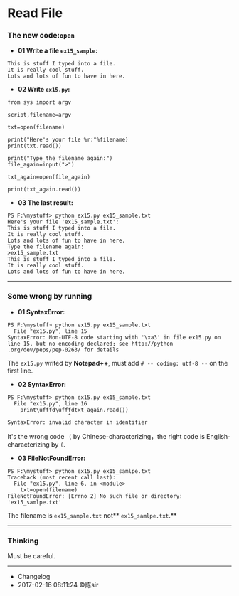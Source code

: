 # Read File

### **The new code:`open`**

- **01 Write a file `ex15_sample`:**
```
This is stuff I typed into a file.
It is really cool stuff.
Lots and lots of fun to have in here.
```

- **02 Write `ex15.py`:**
```
from sys import argv

script,filename=argv

txt=open(filename)

print("Here's your file %r:"%filename)
print(txt.read())

print("Type the filename again:")
file_again=input(">")

txt_again=open(file_again)

print(txt_again.read())

```

- **03 The last result:**

```
PS F:\mystuff> python ex15.py ex15_sample.txt
Here's your file 'ex15_sample.txt':
This is stuff I typed into a file.
It is really cool stuff.
Lots and lots of fun to have in here.
Type the filename again:
>ex15_sample.txt
This is stuff I typed into a file.
It is really cool stuff.
Lots and lots of fun to have in here.
```

***

### **Some wrong by running**
- **01 SyntaxError:**
```
PS F:\mystuff> python ex15.py ex15_sample.txt
  File "ex15.py", line 15
SyntaxError: Non-UTF-8 code starting with '\xa3' in file ex15.py on line 15, but no encoding declared; see http://python
.org/dev/peps/pep-0263/ for details
```

The `ex15.py` writed by **Notepad++**, must add `# -- coding: utf-8 --` on the first line.

- **02 SyntaxError:**
```
PS F:\mystuff> python ex15.py ex15_sample.txt
  File "ex15.py", line 16
    print\ufffd\ufffdtxt_again.read())
                   ^
SyntaxError: invalid character in identifier
```

It's the wrong code `（` by Chinese-characterizing，the right code is English-characterizing by `(`.

- **03 FileNotFoundError:**
```
PS F:\mystuff> python ex15.py ex15_samlpe.txt
Traceback (most recent call last):
  File "ex15.py", line 6, in <module>
    txt=open(filename)
FileNotFoundError: [Errno 2] No such file or directory: 'ex15_samlpe.txt'
```

The filename is `ex15_sample.txt` not** `ex15_samlpe.txt`.**

***

### **Thinking**

Must be careful.

***
- Changelog
- 2017-02-16 08:11:24 ©陈sir
